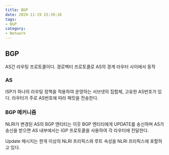 ```yaml
---
title: BGP
date: 2020-11-19 15:39:26
tags:
- BGP
category:
- Network
---
```


## BGP

AS간 라우팅 프로토콜이다. 경로벡터 프로토콜로 AS의 경계 라우터 사이에서 동작

### AS 

ISP가 하나의 라우팅 정책을 적용하여 운영하는 서브넷의 집합체, 고유한 AS번호가 있다. 라우터가 주로 AS번호에 따라 패킷을 전송한다.

### BGP 메커니즘

NLRI가 변경된 AS의 BGP 엔티티는 이웃 BGP 엔티티에게 UPDATE를 송신하며 AS가 송신을 받으면 AS 내부에서는 IGP 프로토콜을 사용하여 각 라우터에 전달한다.

Update 메시지는 한개 이상의 NLRI 프리픽스와 루트 속성을 NLRI 프리픽스에 포함하고 있다.


